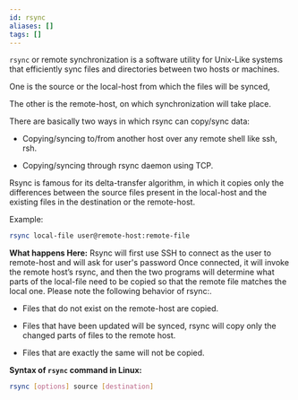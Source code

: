 ```yaml
---
id: rsync
aliases: []
tags: []
---
```


`rsync` or remote synchronization is a software utility for Unix-Like systems
that efficiently sync files and directories between two hosts or machines.

  One is the source or the local-host from which the files will be synced,
  
  The other is the remote-host, on which synchronization will take place.

There are basically two ways in which rsync can copy/sync data:

  - Copying/syncing to/from another host over any remote shell like ssh, rsh.

  - Copying/syncing through rsync daemon using TCP.

Rsync is famous for its delta-transfer algorithm, in which it copies only the
differences between the source files present in the local-host and the existing
files in the destination or the remote-host.

Example:

```bash
rsync local-file user@remote-host:remote-file
```

**What happens Here:**
  Rsync will first use SSH to connect as the user to remote-host and will ask
for user's password Once connected, it will invoke the remote host’s rsync,
and then the two programs will determine what parts of the local-file need
to be copied so that the remote file matches the local one. Please note the
following behavior of rsync:.

  - Files that do not exist on the remote-host are copied.

  - Files that have been updated will be synced, rsync will copy only the
  changed parts of files to the remote host.

  - Files that are exactly the same will not be copied.

**Syntax of `rsync` command in Linux:**

```bash
rsync [options] source [destination]
```


